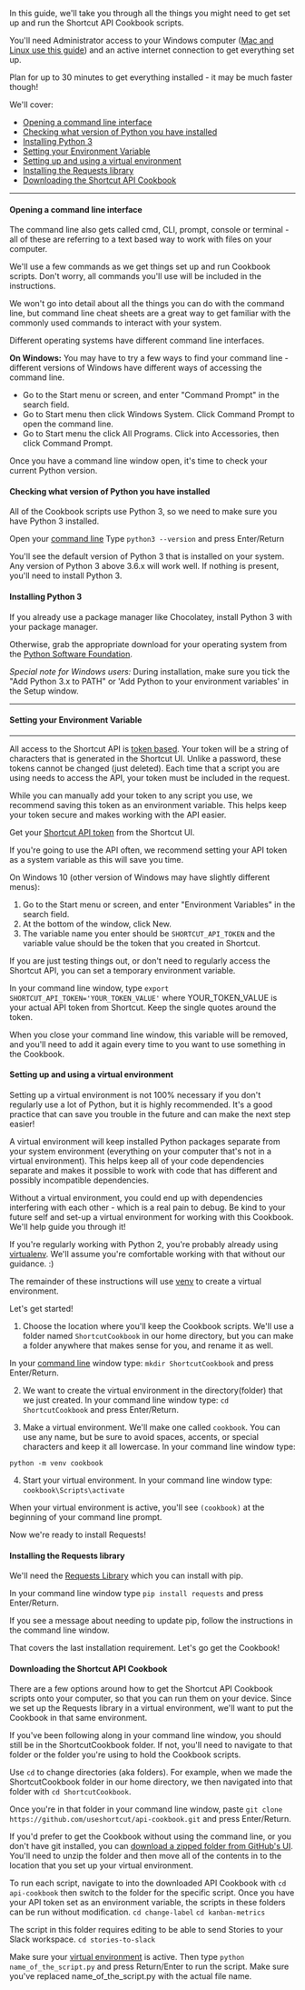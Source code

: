 In this guide, we'll take you through all the things you might need to get set up and run the Shortcut API Cookbook scripts.

You'll need Administrator access to your Windows computer ([Mac and Linux use this guide](link)) and an active internet connection to get everything set up.

Plan for up to 30 minutes to get everything installed - it may be much faster though!

We'll cover:
- [Opening a command line interface](#opening-a-command-line-interface)
- [Checking what version of Python you have installed](#checking-what-version-of-python-you-have-installed)
- [Installing Python 3](#installing-python-3)
- [Setting your Environment Variable](#setting-your-environment-variable)
- [Setting up and using a virtual environment](#setting-up-and-using-a-virtual-environment)
- [Installing the Requests library](#installing-the-requests-library)
- [Downloading the Shortcut API Cookbook](#downloading-the-shortcut-api-cookbook)

***

#### Opening a command line interface

The command line also gets called cmd, CLI, prompt, console or terminal - all of these are referring to a text based way to work with files on your computer.

We'll use a few commands as we get things set up and run Cookbook scripts. Don't worry, all commands you'll use will be included in the instructions.

We won't go into detail about all the things you can do with the command line, but command line cheat sheets are a great way to get familiar with the commonly used commands to interact with your system.

Different operating systems have different command line interfaces.

**On Windows:**
You may have to try a few ways to find your command line - different versions of Windows have different ways of accessing the command line.

- Go to the Start menu or screen, and enter "Command Prompt" in the search field.
- Go to Start menu then click Windows System. Click Command Prompt to open the command line.
- Go to Start menu the click All Programs. Click into Accessories, then click Command Prompt.

Once you have a command line window open, it's time to check your current Python version.

#### Checking what version of Python you have installed

All of the Cookbook scripts use Python 3, so we need to make sure you have Python 3 installed.

Open your [command line](#opening-a-command-line-interface)
Type `python3 --version` and press Enter/Return

You'll see the default version of Python 3 that is installed on your system. Any version of Python 3 above 3.6.x will work well. If nothing is present, you'll need to install Python 3.

#### Installing Python 3

If you already use a package manager like Chocolatey, install Python 3 with your package manager.

Otherwise, grab the appropriate download for your operating system from the [Python Software Foundation](https://www.python.org/downloads/).

_Special note for Windows users:_ During installation, make sure you tick the "Add Python 3.x to PATH" or 'Add Python to your environment variables' in the Setup window.

***
#### Setting your Environment Variable
***
All access to the Shortcut API is [token based](https://github.com/useshortcut/api-cookbook/blob/master/Authentication.md). Your token will be a string of characters that is generated in the Shortcut UI. Unlike a password, these tokens cannot be changed (just deleted). Each time that a script you are using needs to access the API, your token must be included in the request.

While you can manually add your token to any script you use, we recommend saving this token as an environment variable. This helps keep your token secure and makes working with the API easier.

Get your [Shortcut API token](https://app.shortcut.com/settings/account/api-tokens) from the Shortcut UI.

If you're going to use the API often, we recommend setting your API token as a system variable as this will save you time.

On Windows 10 (other version of Windows may have slightly different menus):

1. Go to the Start menu or screen, and enter "Environment Variables" in the search field.
2. At the bottom of the window, click New.
3. The variable name you enter should be `SHORTCUT_API_TOKEN` and the variable value should be the token that you created in Shortcut.

If you are just testing things out, or don't need to regularly access the Shortcut API, you can set a temporary environment variable.

In your command line window, type `export SHORTCUT_API_TOKEN='YOUR_TOKEN_VALUE'` where YOUR_TOKEN_VALUE is your actual API token from Shortcut. Keep the single quotes around the token.

When you close your command line window, this variable will be removed, and you'll need to add it again every time to you want to use something in the Cookbook.

#### Setting up and using a virtual environment

Setting up a virtual environment is not 100% necessary if you don't regularly use a lot of Python, but it is highly recommended. It's a good practice that can save you trouble in the future and can make the next step easier!

A virtual environment will keep installed Python packages separate from your system environment (everything on your computer that's not in a virtual environment). This helps keep all of your code dependencies separate and makes it possible to work with code that has different and possibly incompatible dependencies.

Without a virtual environment, you could end up with dependencies interfering with each other - which is a real pain to debug. Be kind to your future self and set-up a virtual environment for working with this Cookbook. We'll help guide you through it!

If you're regularly working with Python 2, you're probably already using [virtualenv](hhttps://virtualenv.pypa.io/en/latest/). We'll assume you're comfortable working with that without our guidance. :)

The remainder of these instructions will use [venv](https://docs.python.org/3/library/venv.html) to create a virtual environment.

Let's get started!

1. Choose the location where you'll keep the Cookbook scripts. We'll use a folder named `ShortcutCookbook` in our home directory, but you can make a folder anywhere that makes sense for you, and rename it as well.

In your [command line](#opening-a-command-line-interface) window type:
`mkdir ShortcutCookbook`
and press Enter/Return.

2. We want to create the virtual environment in the directory(folder) that we just created.
In your command line window type:
`cd ShortcutCookbook`
and press Enter/Return.

3. Make a virtual environment.
We'll make one called `cookbook`. You can use any name, but be sure to avoid spaces, accents, or special characters and keep it all lowercase.
In your command line window type:

`python -m venv cookbook`

4. Start your virtual environment.
In your command line window type:
 `cookbook\Scripts\activate`

When your virtual environment is active, you'll see `(cookbook)` at the beginning of your command line prompt.

Now we're ready to install Requests!


#### Installing the Requests library

We'll need the [Requests Library](http://docs.python-requests.org/en/master/) which you can install with pip.

In your command line window  type `pip install requests` and press Enter/Return.

If you see a message about needing to update pip, follow the instructions in the command line window.

That covers the last installation requirement. Let's go get the Cookbook!

#### Downloading the Shortcut API Cookbook

There are a few options around how to get the Shortcut API Cookbook scripts onto your computer, so that you can run them on your device. Since we set up the Requests library in a virtual environment, we'll want to put the Cookbook in that same environment.

If you've been following along in your command line window, you should still be in the ShortcutCookbook folder. If not, you'll need to navigate to that folder or the folder you're using to hold the Cookbook scripts.

Use `cd` to change directories (aka folders). For example, when we made the ShortcutCookbook folder in our home directory, we then navigated into that folder with `cd ShortcutCookbook`.

Once you're in that folder in your command line window, paste `git clone https://github.com/useshortcut/api-cookbook.git` and press Enter/Return.

If you'd prefer to get the Cookbook without using the command line, or you don't have git installed, you can [download a zipped folder from GitHub's UI](https://help.github.com/en/articles/cloning-a-repository). You'll need to unzip the folder and then move all of the contents in to the location that you set up your virtual environment.

To run each script, navigate to into the downloaded API Cookbook with `cd api-cookbook` then switch to the folder for the specific script.
Once you have your API token set as an environment variable, the scripts in these folders can be run without modification.
`cd change-label`
`cd kanban-metrics`

The script in this folder requires editing to be able to send Stories to your Slack workspace.
`cd stories-to-slack`

Make sure your [virtual environment](#setting-up-and-using-a-virtual-environment) is active. Then type `python name_of_the_script.py` and press Return/Enter to run the script. Make sure you've replaced name_of_the_script.py with the actual file name.
